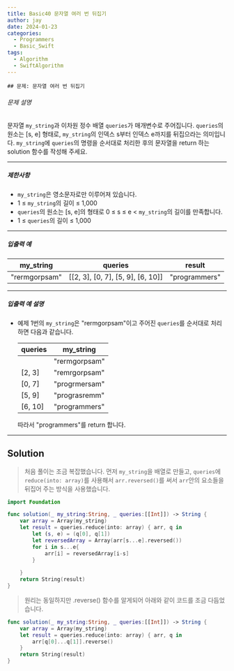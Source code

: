 ```yaml
---
title: Basic40 문자열 여러 번 뒤집기
author: jay
date: 2024-01-23
categories:
  - Programmers
  - Basic_Swift
tags:
  - Algorithm
  - SwiftAlgorithm
---
```

	## 문제: 문자열 여러 번 뒤집기
###### 문제 설명

문자열 `my_string`과 이차원 정수 배열 `queries`가 매개변수로 주어집니다. `queries`의 원소는 [s, e] 형태로, `my_string`의 인덱스 s부터 인덱스 e까지를 뒤집으라는 의미입니다. `my_string`에 `queries`의 명령을 순서대로 처리한 후의 문자열을 return 하는 solution 함수를 작성해 주세요.

---

##### 제한사항

- `my_string`은 영소문자로만 이루어져 있습니다.
- 1 ≤ `my_string`의 길이 ≤ 1,000
- `queries`의 원소는 [s, e]의 형태로 0 ≤ s ≤ e < `my_string`의 길이를 만족합니다.
- 1 ≤ `queries`의 길이 ≤ 1,000

---

##### 입출력 예

|my_string|queries|result|
|---|---|---|
|"rermgorpsam"|[[2, 3], [0, 7], [5, 9], [6, 10]]|"programmers"|

---

##### 입출력 예 설명

- 예제 1번의 `my_string`은 "rermgorpsam"이고 주어진 `queries`를 순서대로 처리하면 다음과 같습니다.
    
    |queries|my_string|
    |---|---|
    ||"rermgorpsam"|
    |[2, 3]|"remrgorpsam"|
    |[0, 7]|"progrmersam"|
    |[5, 9]|"prograsremm"|
    |[6, 10]|"programmers"|
    
    따라서 "programmers"를 return 합니다.

---

## Solution

> 처음 풀이는 조금 복잡했습니다. 먼저 `my_string`을 배열로 만들고, `queries`에 `reduce(into: array)`를 사용해서 `arr.reversed()`를 써서 `arr`안의 요소들을 뒤집어 주는 방식을 사용했습니다.

```swift
import Foundation

func solution(_ my_string:String, _ queries:[[Int]]) -> String {
    var array = Array(my_string)
    let result = queries.reduce(into: array) { arr, q in
        let (s, e) = (q[0], q[1])
        let reversedArray = Array(arr[s...e].reversed())
        for i in s...e{
            arr[i] = reversedArray[i-s]
        }
        
    }
    return String(result)
}
```

> 원리는 동일하지만 .reverse() 함수를 알게되어 아래와 같이 코드를 조금 다듬었습니다.

```swift
func solution(_ my_string:String, _ queries:[[Int]]) -> String {
	var array = Array(my_string)
    let result = queries.reduce(into: array) { arr, q in
        arr[q[0]...q[1]].reverse()
    }
    return String(result)
}
```